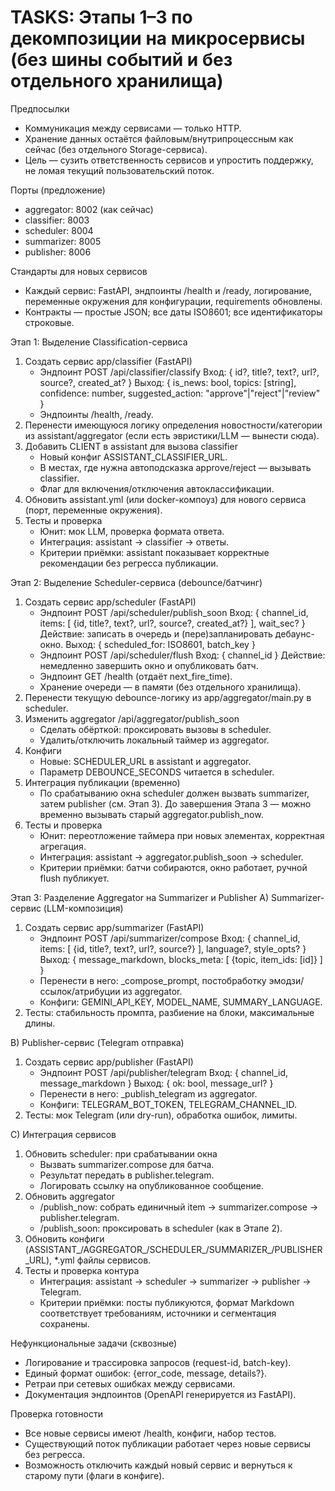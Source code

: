 # TASKS: Этапы 1–3 по декомпозиции на микросервисы (без шины событий и без отдельного хранилища)

Предпосылки
- Коммуникация между сервисами — только HTTP.
- Хранение данных остаётся файловым/внутрипроцессным как сейчас (без отдельного Storage-сервиса).
- Цель — сузить ответственность сервисов и упростить поддержку, не ломая текущий пользовательский поток.

Порты (предложение)
- aggregator: 8002 (как сейчас)
- classifier: 8003
- scheduler: 8004
- summarizer: 8005
- publisher: 8006

Стандарты для новых сервисов
- Каждый сервис: FastAPI, эндпоинты /health и /ready, логирование, переменные окружения для конфигурации, requirements обновлены.
- Контракты — простые JSON; все даты ISO8601; все идентификаторы строковые.

Этап 1: Выделение Classification-сервиса
1) Создать сервис app/classifier (FastAPI)
   - Эндпоинт POST /api/classifier/classify
     Вход: { id?, title?, text?, url?, source?, created_at? }
     Выход: { is_news: bool, topics: [string], confidence: number, suggested_action: "approve"|"reject"|"review" }
   - Эндпоинты /health, /ready.
2) Перенести имеющуюся логику определения новостности/категории из assistant/aggregator (если есть эвристики/LLM — вынести сюда).
3) Добавить CLIENT в assistant для вызова classifier
   - Новый конфиг ASSISTANT_CLASSIFIER_URL.
   - В местах, где нужна автоподсказка approve/reject — вызывать classifier.
   - Флаг для включения/отключения автоклассификации.
4) Обновить assistant.yml (или docker-компоуз) для нового сервиса (порт, переменные окружения).
5) Тесты и проверка
   - Юнит: мок LLM, проверка формата ответа.
   - Интеграция: assistant -> classifier -> ответы.
   - Критерии приёмки: assistant показывает корректные рекомендации без регресса публикации.

Этап 2: Выделение Scheduler-сервиса (debounce/батчинг)
1) Создать сервис app/scheduler (FastAPI)
   - Эндпоинт POST /api/scheduler/publish_soon
     Вход: { channel_id, items: [ {id, title?, text?, url?, source?, created_at?} ], wait_sec? }
     Действие: записать в очередь и (пере)запланировать дебаунс-окно.
     Выход: { scheduled_for: ISO8601, batch_key }
   - Эндпоинт POST /api/scheduler/flush
     Вход: { channel_id }
     Действие: немедленно завершить окно и опубликовать батч.
   - Эндпоинт GET /health (отдаёт next_fire_time).
   - Хранение очереди — в памяти (без отдельного хранилища).
2) Перенести текущую debounce-логику из app/aggregator/main.py в scheduler.
3) Изменить aggregator /api/aggregator/publish_soon
   - Сделать обёрткой: проксировать вызовы в scheduler.
   - Удалить/отключить локальный таймер из aggregator.
4) Конфиги
   - Новые: SCHEDULER_URL в assistant и aggregator.
   - Параметр DEBOUNCE_SECONDS читается в scheduler.
5) Интеграция публикации (временно)
   - По срабатыванию окна scheduler должен вызвать summarizer, затем publisher (см. Этап 3). До завершения Этапа 3 — можно временно вызывать старый aggregator.publish_now.
6) Тесты и проверка
   - Юнит: переотложение таймера при новых элементах, корректная агрегация.
   - Интеграция: assistant -> aggregator.publish_soon -> scheduler.
   - Критерии приёмки: батчи собираются, окно работает, ручной flush публикует.

Этап 3: Разделение Aggregator на Summarizer и Publisher
A) Summarizer-сервис (LLM-композиция)
1) Создать сервис app/summarizer (FastAPI)
   - Эндпоинт POST /api/summarizer/compose
     Вход: { channel_id, items: [ {id, title?, text?, url?, source?} ], language?, style_opts? }
     Выход: { message_markdown, blocks_meta: [ {topic, item_ids: [id]} ] }
   - Перенести в него: _compose_prompt, постобработку эмодзи/ссылок/атрибуции из aggregator.
   - Конфиги: GEMINI_API_KEY, MODEL_NAME, SUMMARY_LANGUAGE.
2) Тесты: стабильность промпта, разбиение на блоки, максимальные длины.

B) Publisher-сервис (Telegram отправка)
1) Создать сервис app/publisher (FastAPI)
   - Эндпоинт POST /api/publisher/telegram
     Вход: { channel_id, message_markdown }
     Выход: { ok: bool, message_url? }
   - Перенести в него: _publish_telegram из aggregator.
   - Конфиги: TELEGRAM_BOT_TOKEN, TELEGRAM_CHANNEL_ID.
2) Тесты: мок Telegram (или dry-run), обработка ошибок, лимиты.

C) Интеграция сервисов
1) Обновить scheduler: при срабатывании окна
   - Вызвать summarizer.compose для батча.
   - Результат передать в publisher.telegram.
   - Логировать ссылку на опубликованное сообщение.
2) Обновить aggregator
   - /publish_now: собрать единичный item -> summarizer.compose -> publisher.telegram.
   - /publish_soon: проксировать в scheduler (как в Этапе 2).
3) Обновить конфиги (ASSISTANT_/AGGREGATOR_/SCHEDULER_/SUMMARIZER_/PUBLISHER_URL), *.yml файлы сервисов.
4) Тесты и проверка контура
   - Интеграция: assistant -> scheduler -> summarizer -> publisher -> Telegram.
   - Критерии приёмки: посты публикуются, формат Markdown соответствует требованиям, источники и сегментация сохранены.

Нефункциональные задачи (сквозные)
- Логирование и трассировка запросов (request-id, batch-key).
- Единый формат ошибок: {error_code, message, details?}.
- Ретраи при сетевых ошибках между сервисами.
- Документация эндпоинтов (OpenAPI генерируется из FastAPI).

Проверка готовности
- Все новые сервисы имеют /health, конфиги, набор тестов.
- Существующий поток публикации работает через новые сервисы без регресса.
- Возможность отключить каждый новый сервис и вернуться к старому пути (флаги в конфиге).